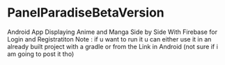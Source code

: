 # PanelParadiseBetaVersion
Android App Displaying Anime and Manga Side by Side
With Firebase for Login and Registratiton
Note : if u want to run it u can either use it in an already built project with a gradle or from the Link in Android (not sure if i am going to post it tho)
